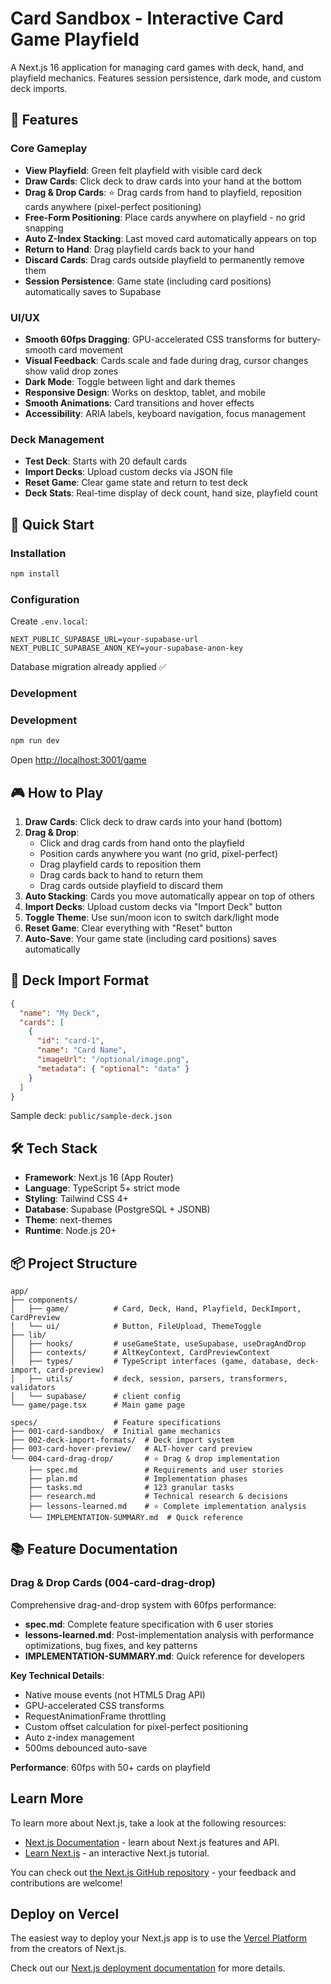 # Card Sandbox - Interactive Card Game Playfield

A Next.js 16 application for managing card games with deck, hand, and playfield mechanics. Features session persistence, dark mode, and custom deck imports.

## 🎯 Features

### Core Gameplay
- **View Playfield**: Green felt playfield with visible card deck
- **Draw Cards**: Click deck to draw cards into your hand at the bottom
- **Drag & Drop Cards**: ⭐ Drag cards from hand to playfield, reposition cards anywhere (pixel-perfect positioning)
- **Free-Form Positioning**: Place cards anywhere on playfield - no grid snapping
- **Auto Z-Index Stacking**: Last moved card automatically appears on top
- **Return to Hand**: Drag playfield cards back to your hand
- **Discard Cards**: Drag cards outside playfield to permanently remove them
- **Session Persistence**: Game state (including card positions) automatically saves to Supabase

### UI/UX
- **Smooth 60fps Dragging**: GPU-accelerated CSS transforms for buttery-smooth card movement
- **Visual Feedback**: Cards scale and fade during drag, cursor changes show valid drop zones
- **Dark Mode**: Toggle between light and dark themes
- **Responsive Design**: Works on desktop, tablet, and mobile
- **Smooth Animations**: Card transitions and hover effects
- **Accessibility**: ARIA labels, keyboard navigation, focus management

### Deck Management
- **Test Deck**: Starts with 20 default cards
- **Import Decks**: Upload custom decks via JSON file
- **Reset Game**: Clear game state and return to test deck
- **Deck Stats**: Real-time display of deck count, hand size, playfield count

## 🚀 Quick Start

### Installation

```bash
npm install
```

### Configuration

Create `.env.local`:
```
NEXT_PUBLIC_SUPABASE_URL=your-supabase-url
NEXT_PUBLIC_SUPABASE_ANON_KEY=your-supabase-anon-key
```

Database migration already applied ✅

### Development

### Development

```bash
npm run dev
```

Open [http://localhost:3001/game](http://localhost:3001/game)

## 🎮 How to Play

1. **Draw Cards**: Click deck to draw cards into your hand (bottom)
2. **Drag & Drop**: 
   - Click and drag cards from hand onto the playfield
   - Position cards anywhere you want (no grid, pixel-perfect)
   - Drag playfield cards to reposition them
   - Drag cards back to hand to return them
   - Drag cards outside playfield to discard them
3. **Auto Stacking**: Cards you move automatically appear on top of others
4. **Import Decks**: Upload custom decks via "Import Deck" button
5. **Toggle Theme**: Use sun/moon icon to switch dark/light mode
6. **Reset Game**: Clear everything with "Reset" button
7. **Auto-Save**: Your game state (including card positions) saves automatically

## 📄 Deck Import Format

```json
{
  "name": "My Deck",
  "cards": [
    {
      "id": "card-1",
      "name": "Card Name",
      "imageUrl": "/optional/image.png",
      "metadata": { "optional": "data" }
    }
  ]
}
```

Sample deck: `public/sample-deck.json`

## 🛠️ Tech Stack

- **Framework**: Next.js 16 (App Router)
- **Language**: TypeScript 5+ strict mode
- **Styling**: Tailwind CSS 4+
- **Database**: Supabase (PostgreSQL + JSONB)
- **Theme**: next-themes
- **Runtime**: Node.js 20+

## 📦 Project Structure

```
app/
├── components/
│   ├── game/          # Card, Deck, Hand, Playfield, DeckImport, CardPreview
│   └── ui/            # Button, FileUpload, ThemeToggle
├── lib/
│   ├── hooks/         # useGameState, useSupabase, useDragAndDrop
│   ├── contexts/      # AltKeyContext, CardPreviewContext
│   ├── types/         # TypeScript interfaces (game, database, deck-import, card-preview)
│   ├── utils/         # deck, session, parsers, transformers, validators
│   └── supabase/      # client config
└── game/page.tsx      # Main game page

specs/                 # Feature specifications
├── 001-card-sandbox/  # Initial game mechanics
├── 002-deck-import-formats/  # Deck import system
├── 003-card-hover-preview/   # ALT-hover card preview
└── 004-card-drag-drop/       # ⭐ Drag & drop implementation
    ├── spec.md               # Requirements and user stories
    ├── plan.md               # Implementation phases
    ├── tasks.md              # 123 granular tasks
    ├── research.md           # Technical research & decisions
    ├── lessons-learned.md    # ⭐ Complete implementation analysis
    └── IMPLEMENTATION-SUMMARY.md  # Quick reference
```

## 📚 Feature Documentation

### Drag & Drop Cards (004-card-drag-drop)
Comprehensive drag-and-drop system with 60fps performance:

- **spec.md**: Complete feature specification with 6 user stories
- **lessons-learned.md**: Post-implementation analysis with performance optimizations, bug fixes, and key patterns
- **IMPLEMENTATION-SUMMARY.md**: Quick reference for developers

**Key Technical Details**:
- Native mouse events (not HTML5 Drag API)
- GPU-accelerated CSS transforms
- RequestAnimationFrame throttling
- Custom offset calculation for pixel-perfect positioning
- Auto z-index management
- 500ms debounced auto-save

**Performance**: 60fps with 50+ cards on playfield

## Learn More

To learn more about Next.js, take a look at the following resources:

- [Next.js Documentation](https://nextjs.org/docs) - learn about Next.js features and API.
- [Learn Next.js](https://nextjs.org/learn) - an interactive Next.js tutorial.

You can check out [the Next.js GitHub repository](https://github.com/vercel/next.js) - your feedback and contributions are welcome!

## Deploy on Vercel

The easiest way to deploy your Next.js app is to use the [Vercel Platform](https://vercel.com/new?utm_medium=default-template&filter=next.js&utm_source=create-next-app&utm_campaign=create-next-app-readme) from the creators of Next.js.

Check out our [Next.js deployment documentation](https://nextjs.org/docs/app/building-your-application/deploying) for more details.
